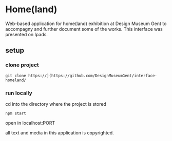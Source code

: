 # Home(land) 

Web-based application for home(land) exhibition at Design Museum Gent to accompagny and further document some of the works. This interface was presented on Ipads. 

## setup

### clone project
```
git clone https://](https://github.com/DesignMuseumGent/interface-homeland/
```

### run locally 
cd into the directory where the project is stored 

```
npm start
```

open in localhost:PORT

all text and media in this application is copyrighted. 

